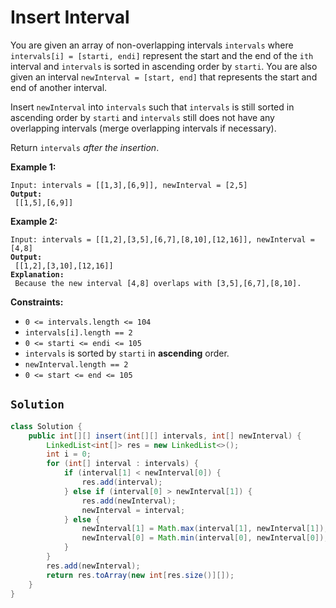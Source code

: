 # Insert Interval



You are given an array of non-overlapping intervals `intervals` where `intervals[i] = [starti, endi]` represent the start and the end of the `ith` interval and `intervals` is sorted in ascending order by `starti`. You are also given an interval `newInterval = [start, end]` that represents the start and end of another interval.

Insert `newInterval` into `intervals` such that `intervals` is still sorted in ascending order by `starti` and `intervals` still does not have any overlapping intervals (merge overlapping intervals if necessary).

Return `intervals` _after the insertion_.

&#x20;

**Example 1:**

<pre><code>Input: intervals = [[1,3],[6,9]], newInterval = [2,5]
<strong>Output:
</strong> [[1,5],[6,9]]
</code></pre>

**Example 2:**

<pre><code>Input: intervals = [[1,2],[3,5],[6,7],[8,10],[12,16]], newInterval = [4,8]
<strong>Output:
</strong> [[1,2],[3,10],[12,16]]
<strong>Explanation:
</strong> Because the new interval [4,8] overlaps with [3,5],[6,7],[8,10].
</code></pre>

&#x20;

**Constraints:**

* `0 <= intervals.length <= 104`
* `intervals[i].length == 2`
* `0 <= starti <= endi <= 105`
* `intervals` is sorted by `starti` in **ascending** order.
* `newInterval.length == 2`
* `0 <= start <= end <= 105`

## `Solution`

```java
class Solution {
    public int[][] insert(int[][] intervals, int[] newInterval) {        
        LinkedList<int[]> res = new LinkedList<>();
        int i = 0;
        for (int[] interval : intervals) {
            if (interval[1] < newInterval[0]) {
                res.add(interval);
            } else if (interval[0] > newInterval[1]) {
                res.add(newInterval);
                newInterval = interval;
            } else {
                newInterval[1] = Math.max(interval[1], newInterval[1]);
                newInterval[0] = Math.min(interval[0], newInterval[0]);
            }
        }
        res.add(newInterval);
        return res.toArray(new int[res.size()][]);
    }
}
```
